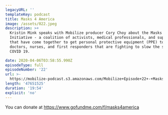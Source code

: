 ```yaml
---
legacyURL: ''
templateKey: podcast
title: Masks 4 America
image: /assets/022.jpeg
description: >+
  Kristin Mink speaks with Mobilize producer Cory Choy about the Masks 4 America
  Initiative - a coalition of activists, medical professionals, and suppliers
  that have come together to get personal protective equipment (PPE) to the
  doctors, nurses, and first responders that are fighting to slow the spread of
  COVID 19.

date: 2020-04-06T03:58:55.990Z
episodeType: full
episodeNumber: '22'
url: >-
  https://mobilize-podcast.s3.amazonaws.com/Mobilize+Episode+22+-+Masks+4+America.mp3
length: '47651525'
duration: '19:54'
explicit: 'no'
---
```

You can donate at <https://www.gofundme.com/f/masks4america>
